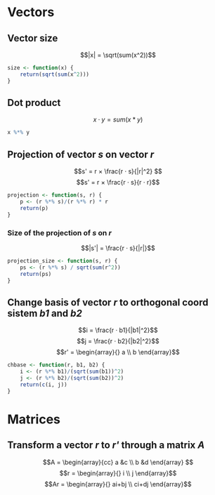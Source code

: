 
# Vectors
## Vector size
$$|x| = \sqrt(sum(x^2))$$
```R
size <- function(x) {
	return(sqrt(sum(x^2)))
}
```

## Dot product
$$x · y = sum(x*y)$$
```R
x %*% y
```

## Projection of vector *s* on vector *r*
$$s' = r × \frac{r · s}{|r|^2} $$
$$s' = r × \frac{r · s}{r · r}$$
```R
projection <- function(s, r) {
	p <- (r %*% s)/(r %*% r) * r
	return(p)
}
```

### Size of the projection of *s* on *r*
$$|s'| = \frac{r · s}{|r|}$$
```R
projection_size <- function(s, r) {
	ps <- (r %*% s) / sqrt(sum(r^2))
	return(ps)
}
```

## Change basis of vector *r* to orthogonal coord sistem *b1* and *b2*
$$i = \frac{r · b1}{|b1|^2}$$
$$j = \frac{r · b2}{|b2|^2}$$
$$r' = \begin{array}{} a \\ b \end{array}$$
```R
chbase <- function(r, b1, b2) {
	i <- (r %*% b1)/(sqrt(sum(b1))^2)
	j <- (r %*% b2)/(sqrt(sum(b2))^2)
	return(c(i, j))
}
```

# Matrices

## Transform a vector *r*  to *r'* through a matrix *A*
$$A = \begin{array}{cc} a &c \\ b &d \end{array} $$
$$r = \begin{array}{} i \\ j \end{array}$$
$$Ar = \begin{array}{} ai+bj \\ ci+dj \end{array}$$
